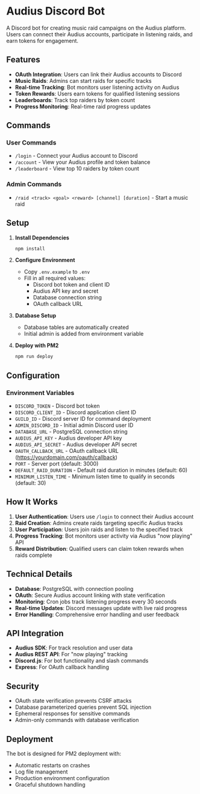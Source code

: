 # Audius Discord Bot

A Discord bot for creating music raid campaigns on the Audius platform. Users can connect their Audius accounts, participate in listening raids, and earn tokens for engagement.

## Features

- **OAuth Integration**: Users can link their Audius accounts to Discord
- **Music Raids**: Admins can start raids for specific tracks
- **Real-time Tracking**: Bot monitors user listening activity on Audius
- **Token Rewards**: Users earn tokens for qualified listening sessions
- **Leaderboards**: Track top raiders by token count
- **Progress Monitoring**: Real-time raid progress updates

## Commands

### User Commands
- `/login` - Connect your Audius account to Discord
- `/account` - View your Audius profile and token balance
- `/leaderboard` - View top 10 raiders by token count

### Admin Commands
- `/raid <track> <goal> <reward> [channel] [duration]` - Start a music raid

## Setup

1. **Install Dependencies**
   ```bash
   npm install
   ```

2. **Configure Environment**
   - Copy `.env.example` to `.env`
   - Fill in all required values:
     - Discord bot token and client ID
     - Audius API key and secret
     - Database connection string
     - OAuth callback URL

3. **Database Setup**
   - Database tables are automatically created
   - Initial admin is added from environment variable

4. **Deploy with PM2**
   ```bash
   npm run deploy
   ```

## Configuration

### Environment Variables

- `DISCORD_TOKEN` - Discord bot token
- `DISCORD_CLIENT_ID` - Discord application client ID
- `GUILD_ID` - Discord server ID for command deployment
- `ADMIN_DISCORD_ID` - Initial admin Discord user ID
- `DATABASE_URL` - PostgreSQL connection string
- `AUDIUS_API_KEY` - Audius developer API key
- `AUDIUS_API_SECRET` - Audius developer API secret
- `OAUTH_CALLBACK_URL` - OAuth callback URL (https://yourdomain.com/oauth/callback)
- `PORT` - Server port (default: 3000)
- `DEFAULT_RAID_DURATION` - Default raid duration in minutes (default: 60)
- `MINIMUM_LISTEN_TIME` - Minimum listen time to qualify in seconds (default: 30)

## How It Works

1. **User Authentication**: Users use `/login` to connect their Audius account
2. **Raid Creation**: Admins create raids targeting specific Audius tracks
3. **User Participation**: Users join raids and listen to the specified track
4. **Progress Tracking**: Bot monitors user activity via Audius "now playing" API
5. **Reward Distribution**: Qualified users can claim token rewards when raids complete

## Technical Details

- **Database**: PostgreSQL with connection pooling
- **OAuth**: Secure Audius account linking with state verification
- **Monitoring**: Cron jobs track listening progress every 30 seconds
- **Real-time Updates**: Discord messages update with live raid progress
- **Error Handling**: Comprehensive error handling and user feedback

## API Integration

- **Audius SDK**: For track resolution and user data
- **Audius REST API**: For "now playing" tracking
- **Discord.js**: For bot functionality and slash commands
- **Express**: For OAuth callback handling

## Security

- OAuth state verification prevents CSRF attacks
- Database parameterized queries prevent SQL injection
- Ephemeral responses for sensitive commands
- Admin-only commands with database verification

## Deployment

The bot is designed for PM2 deployment with:
- Automatic restarts on crashes
- Log file management
- Production environment configuration
- Graceful shutdown handling 